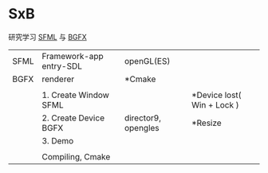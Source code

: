 # SxB
研究学习 [SFML](https://github.com/sfml/sfml) 与 [BGFX](https://github.com/bkaradzic/bgfx)

|||||
|-|-|-|-|
|SFML|Framework-app entry-SDL|openGL(ES)||
|BGFX|renderer|*Cmake||
|||||
||1. Create Window SFML||*Device lost( Win + Lock )|
||2. Create Device BGFX|director9, opengles|*Resize|
||3. Demo|||
|||||
||Compiling, Cmake|||